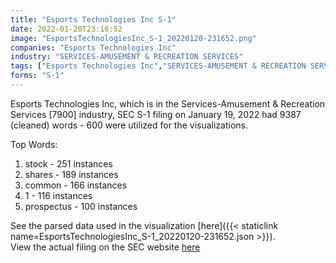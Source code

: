 ```yaml
---
title: "Esports Technologies Inc S-1"
date: 2022-01-20T23:16:52
image: "EsportsTechnologiesInc_S-1_20220120-231652.png"
companies: "Esports Technologies Inc"
industry: "SERVICES-AMUSEMENT & RECREATION SERVICES"
tags: ["Esports Technologies Inc","SERVICES-AMUSEMENT & RECREATION SERVICES","01-19-2022","S-1"]
forms: "S-1"
---
```

Esports Technologies Inc, which is in the Services-Amusement & Recreation Services [7900] industry, SEC S-1 filing on January 19, 2022 had 9387 (cleaned) words - 600 were utilized for the visualizations.

Top Words:
1. stock - 251 instances
2. shares - 189 instances
3. common - 166 instances
4. 1 - 116 instances
5. prospectus - 100 instances


See the parsed data used in the visualization [here]({{< staticlink name=EsportsTechnologiesInc_S-1_20220120-231652.json >}}).  
View the actual filing on the SEC website [here](https://www.sec.gov/Archives/edgar/data/1829966/0001683168-22-000303.txt)